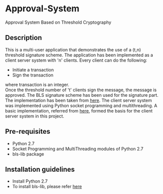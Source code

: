 # Approval-System
Approval System Based on Threshold Cryptography

## Description ##
This is a multi-user application that demonstrates the use of a (t,n) threshold signature scheme.
The application has been implemented as a client server system with 'n' clients. Every client can do the following:

* Initiate a transaction
* Sign the transaction 

where transaction is an integer.  
Once the threshold number of 't' clients sign the message, the message is approved. 
The BLS signature scheme has been used for the signature part. The implementation has been taken from [here](https://github.com/asonnino/bls).
The client server system was implemented using Python socket programming and multithreading. A basic implementation, referred from [here](https://github.com/chandu333/Simple-python-multithreaded-server-client-chat), formed the basis for the client server system in this project.
## Pre-requisites ##

* Python 2.7
* Socket Programming and MultiThreading modules of Python 2.7
* bls-lib package

## Installation guidelines ##

* Install Python 2.7
* To install bls-lib, please refer [here](https://github.com/asonnino/bls) 

